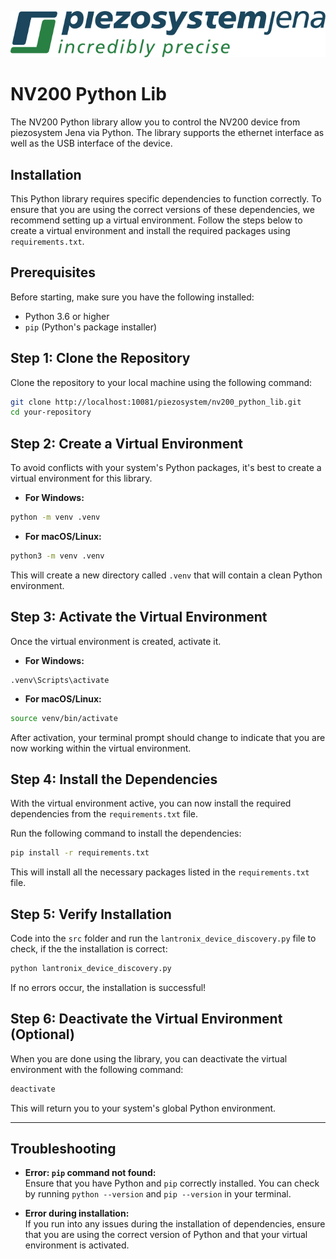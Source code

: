 ![logo](docs/images/piezosystem_logo.svg)

# NV200 Python Lib

The NV200 Python library allow you to control the NV200 device from piezosystem Jena
via Python. The library supports the ethernet interface as well as the
USB interface of the device.

## Installation

This Python library requires specific dependencies to function correctly.
To ensure that you are using the correct versions of these dependencies,
we recommend setting up a virtual environment. Follow the steps below to 
create a virtual environment and install the required packages using `requirements.txt`.

## Prerequisites

Before starting, make sure you have the following installed:

- Python 3.6 or higher
- `pip` (Python's package installer)

## Step 1: Clone the Repository

Clone the repository to your local machine using the following command:

```bash
git clone http://localhost:10081/piezosystem/nv200_python_lib.git
cd your-repository
```

## Step 2: Create a Virtual Environment

To avoid conflicts with your system's Python packages, it's best to create a virtual 
environment for this library.

- **For Windows:**

```bash
python -m venv .venv
```

- **For macOS/Linux:**

```bash
python3 -m venv .venv
```

This will create a new directory called `.venv` that will contain a clean Python environment.

## Step 3: Activate the Virtual Environment

Once the virtual environment is created, activate it.

- **For Windows:**

```shell
.venv\Scripts\activate
```

- **For macOS/Linux:**

```bash
source venv/bin/activate
```

After activation, your terminal prompt should change to indicate that you are now 
working within the virtual environment.

## Step 4: Install the Dependencies

With the virtual environment active, you can now install the required dependencies 
from the `requirements.txt` file.

Run the following command to install the dependencies:

```bash
pip install -r requirements.txt
```

This will install all the necessary packages listed in the `requirements.txt` file.

## Step 5: Verify Installation

Code into the `src` folder and run the `lantronix_device_discovery.py` file to check,
if the the installation is correct:

```bash
python lantronix_device_discovery.py
```

If no errors occur, the installation is successful!

## Step 6: Deactivate the Virtual Environment (Optional)

When you are done using the library, you can deactivate the virtual environment with the following command:

```bash
deactivate
```

This will return you to your system's global Python environment.

---

## Troubleshooting

- **Error: `pip` command not found:**  
  Ensure that you have Python and `pip` correctly installed. You can check 
  by running `python --version` and `pip --version` in your terminal.

- **Error during installation:**  
  If you run into any issues during the installation of dependencies, ensure that 
  you are using the correct version of Python and that your virtual environment is activated.
